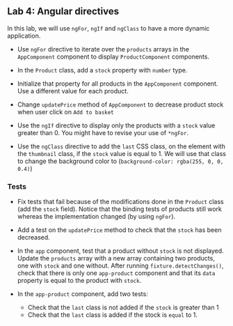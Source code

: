 ## Lab 4: Angular directives

In this lab, we will use `ngFor`, `ngIf` and `ngClass` to have a more dynamic application.  

- Use `ngFor` directive to iterate over the `products` arrays in the `AppComponent` component to display `ProductComponent` components.

- In the `Product` class, add a `stock` property with `number` type.

- Initialize that property for all products in the `AppComponent` component. Use a different value for each product.

- Change `updatePrice` method of `AppComponent` to decrease product stock when user click on `Add to basket`

- Use the `ngIf` directive to display only the products with a `stock` value greater than 0. You might have to revise your use of `*ngFor`.

- Use the `ngClass` directive to add the `last` CSS class, on the element with the `thumbnail` class, if the `stock` value is equal to 1. We will use that class to change the background color to (`background-color: rgba(255, 0, 0, 0.4)`)

### Tests

- Fix tests that fail because of the modifications done in the `Product` class (add the `stock` field). Notice that the binding tests of products still work whereas the implementation changed (by using `ngFor`).

- Add a test on the `updatePrice` method to check that the `stock` has been decreased.

- In the `app` component, test that a product without `stock` is not displayed. Update the `products` array with a new array containing two products, one with `stock` and one without. After running `fixture.detectChanges()`, check that there is only one `app-product` component and that its `data` property is equal to the product with `stock`.

- In the `app-product` component, add two tests:
  - Check that the `last` class is not added if the `stock` is greater than 1
  - Check that the `last` class is added if the stock is `equal` to 1.
